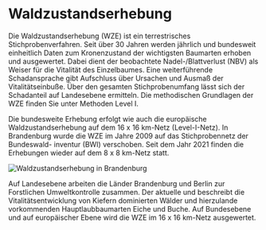 # Waldzustandserhebung

Die Waldzustandserhebung (WZE) ist ein terrestrisches Stichprobenverfahren. Seit über 30 Jahren werden jährlich und bundesweit einheitlich Daten zum Kronenzustand der wichtigsten Baumarten erhoben und ausgewertet. Dabei dient der beobachtete Nadel-/Blattverlust (NBV) als Weiser für die Vitalität des Einzelbaumes. Eine weiterführende Schadansprache gibt Aufschluss über Ursachen und Ausmaß der Vitalitätseinbuße. Über den gesamten Stichprobenumfang lässt sich der Schadanteil auf Landesebene ermitteln. Die methodischen Grundlagen der WZE finden Sie unter Methoden Level I.

Die bundesweite Erhebung erfolgt wie auch die europäische Waldzustandserhebung auf dem 16 x 16 km-Netz (Level-I-Netz). In Brandenburg wurde die WZE im Jahre 2009 auf das Stichprobennetz der Bundeswald- inventur (BWI) verschoben. Seit dem Jahr 2021 finden die Erhebungen wieder auf dem 8 x 8 km-Netz statt.

![Waldzustandserhebung in Brandenburg](/r2_wze_karte.png)

Auf Landesebene arbeiten die Länder Brandenburg und Berlin zur Forstlichen Umweltkontrolle zusammen. Der aktuelle <a href="../wze2024_bb.pdf" target="_blank"><Badge type="warning" text="Waldzustandsbericht für Brandenburg" /></a> und <a href="wze2024_be.pdf" target="_blank"><Badge type="warning" text="Waldzustandsbericht für Berlin" /></a> beschreibt die Vitalitätsentwicklung von Kiefern dominierten Wälder und hierzulande vorkommenden Hauptlaubbaumarten Eiche und Buche. Auf Bundesebene und auf europäischer Ebene wird die WZE im 16 x 16 km-Netz ausgewertet.
